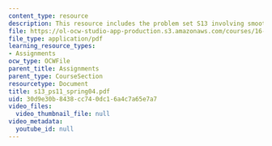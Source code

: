 ```yaml
---
content_type: resource
description: This resource includes the problem set S13 involving smoother function?.
file: https://ol-ocw-studio-app-production.s3.amazonaws.com/courses/16-01-unified-engineering-i-ii-iii-iv-fall-2005-spring-2006/30d9e30b8438cc740dc16a4c7a65e7a7_s13_ps11_spring04.pdf
file_type: application/pdf
learning_resource_types:
- Assignments
ocw_type: OCWFile
parent_title: Assignments
parent_type: CourseSection
resourcetype: Document
title: s13_ps11_spring04.pdf
uid: 30d9e30b-8438-cc74-0dc1-6a4c7a65e7a7
video_files:
  video_thumbnail_file: null
video_metadata:
  youtube_id: null
---
```

